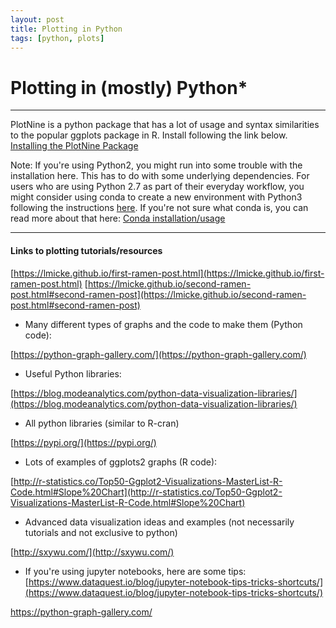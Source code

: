 ```yaml
---
layout: post
title: Plotting in Python
tags: [python, plots]
---
```


# Plotting in (mostly) Python*

* * *
PlotNine is a python package that has a lot of usage and syntax similarities to the popular ggplots package in R. Install following the link below. 
[Installing the PlotNine Package](https://plotnine.readthedocs.io/en/stable/installation.html)

Note: If you're using Python2, you might run into some trouble with the installation here. This has to do with some underlying dependencies. For users who are using Python 2.7 as part of their everyday workflow, you might consider using conda to create a new environment with Python3 following the instructions [here](https://docs.conda.io/projects/conda/en/latest/user-guide/getting-started.html). 
If you're not sure what conda is, you can read more about that here: [Conda installation/usage](/_posts/2019-08-06-conda.md)

* * *

#### Links to plotting tutorials/resources

[https://lmicke.github.io/first-ramen-post.html](https://lmicke.github.io/first-ramen-post.html) [https://lmicke.github.io/second-ramen-post.html#second-ramen-post](https://lmicke.github.io/second-ramen-post.html#second-ramen-post)

*   Many different types of graphs and the code to make them (Python code):

[https://python-graph-gallery.com/](https://python-graph-gallery.com/)

*   Useful Python libraries:

[https://blog.modeanalytics.com/python-data-visualization-libraries/](https://blog.modeanalytics.com/python-data-visualization-libraries/)

*   All python libraries (similar to R-cran)

[https://pypi.org/](https://pypi.org/)

*   Lots of examples of ggplots2 graphs (R code):

[http://r-statistics.co/Top50-Ggplot2-Visualizations-MasterList-R-Code.html#Slope%20Chart](http://r-statistics.co/Top50-Ggplot2-Visualizations-MasterList-R-Code.html#Slope%20Chart)

*   Advanced data visualization ideas and examples (not necessarily tutorials and not exclusive to python)

[http://sxywu.com/](http://sxywu.com/)

*   If you're using jupyter notebooks, here are some tips: [https://www.dataquest.io/blog/jupyter-notebook-tips-tricks-shortcuts/](https://www.dataquest.io/blog/jupyter-notebook-tips-tricks-shortcuts/)

https://python-graph-gallery.com/
